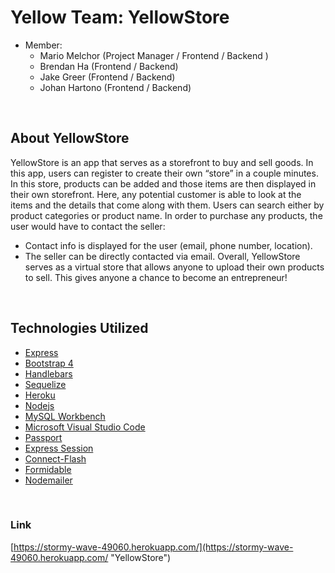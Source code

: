 # Yellow Team: YellowStore

- Member:
    - Mario Melchor (Project Manager / Frontend / Backend )
    - Brendan Ha (Frontend / Backend)
    - Jake Greer (Frontend / Backend)
    - Johan Hartono (Frontend / Backend)
<br>

## About YellowStore

YellowStore is an app that serves as a storefront to buy and sell goods.
In this app, users can register to create their own “store” in a couple minutes. In this store, products can be added and those items are then displayed in their own storefront. Here, any potential customer is able to look at the items and the details that come along with them.
Users can search either by product categories or product name.
In order to purchase any products, the user would have to contact the seller:
 - Contact info is displayed for the user (email, phone number, location).
 - The seller can be directly contacted via email.
Overall, YellowStore serves as a virtual store that allows anyone to upload their own products to sell. This gives anyone a chance to become an entrepreneur! 
<br>

## Technologies Utilized

- [Express](https://expressjs.com/ "express")
- [Bootstrap 4](http://getbootstrap.com/ "bootstrap")
- [Handlebars](http://handlebarsjs.com/installation.html "handlebars")
- [Sequelize](http://docs.sequelizejs.com/ "sequelize")
- [Heroku](https://heroku.com "heroku")
- [Nodejs](https://nodejs.org/en/ "Nodejs")
- [MySQL Workbench](https://www.mysql.com/products/workbench/ "MySQL Workbench")
- [Microsoft Visual Studio Code](https://code.visualstudio.com/ "Visual Studio Code")
- [Passport](https://www.npmjs.com/package/passport/ "Passport")
- [Express Session](https://www.npmjs.com/package/express-session/ "Express Session")
- [Connect-Flash](https://www.npmjs.com/package/connect-flash/ "Connect-Flash")
- [Formidable](https://www.npmjs.com/package/formidable/ "Formidable")
- [Nodemailer](https://www.npmjs.com/package/nodemailer/ "Nodemailer")
<br>

### Link

[https://stormy-wave-49060.herokuapp.com/](https://stormy-wave-49060.herokuapp.com/ "YellowStore")

